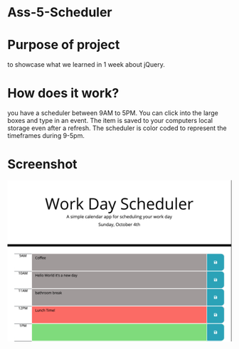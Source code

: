 # Ass-5-Scheduler

# Purpose of project

to showcase what we learned in 1 week about jQuery.

# How does it work?

you have a scheduler between 9AM to 5PM.  You can click into the large boxes and type in an event.  The item is saved to your computers local storage even after a refresh.  The scheduler is color coded to represent the timeframes during 9-5pm.

# Screenshot
<img src="https://github.com/asgharbhutta/Ass-5-Scheduler/blob/master/Ass-5-Scheduler.png">
